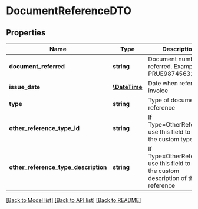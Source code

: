 # DocumentReferenceDTO

## Properties
Name | Type | Description | Notes
------------ | ------------- | ------------- | -------------
**document_referred** | **string** | Document number referred. Example: PRUE98745631 | [optional] 
**issue_date** | [**\DateTime**](\DateTime.md) | Date when refered to invoice | [optional] 
**type** | **string** | Type of document reference | [optional] 
**other_reference_type_id** | **string** | If Type&#x3D;OtherReference use this field to set the custom type ID | [optional] 
**other_reference_type_description** | **string** | If Type&#x3D;OtherReference use this field to set the custom description of the reference | [optional] 

[[Back to Model list]](../README.md#documentation-for-models) [[Back to API list]](../README.md#documentation-for-api-endpoints) [[Back to README]](../README.md)


